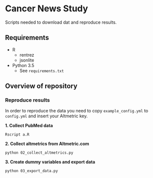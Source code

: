 # Cancer News Study

Scripts needed to download dat and reproduce results.

## Requirements

- R
  - rentrez
  - jsonlite
- Python 3.5
  - See `requirements.txt`

## Overview of repository

### Reproduce results

In order to reproduce the data you need to copy `example_config.yml` to `config.yml` and insert your Altmetric key.

**1. Collect PubMed data**

```Rscript a.R```

**2. Collect altmetrics from Altmetric.com**

```python 02_collect_altmetrics.py```

**3. Create dummy variables and export data**

```python 03_export_data.py```
